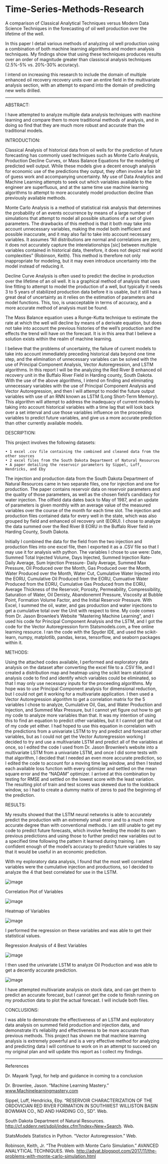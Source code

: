 # Time-Series-Methods-Research
A comparison of Classical Analytical Techniques versus Modern Data Science Techniques in the forecasting of oil well production over the lifetime of the well. 

In this paper I detail various methods of analyzing oil well production using a combination of both machine learning algorithms and modern analysis techniques. My findings show that using these techniques produces results over an order of magnitude greater than classiscal analysis techniques (2.5%-5% vs. 20%-30% accuracy).

I intend on increasing this research to include the domain of multiple enhanced oil recovery recovery units over an entire field in the multivariate analysis section, with an attempt to expand into the domain of predicting new wells drilled.

---

ABSTRACT:

I have attempted to analyze multiple data analysis techniques with machine learning and compare them to more traditional methods of analysis, and in doing so find that they are much more robust and accurate than the traditional models.

INTRODUCTION:

Classical Analysis of historical data from oil wells for the prediction of future forecasting has commonly used techniques such as Monte Carlo Analysis, Production Decline Curves, or Mass Balance Equations for the modeling of predicted well output. While these models give a decent enough analysis for economic use of the predictions they output, they often involve a fair bit of guess work and accompanying uncertainty. My use of Data Analytics and Machine Learning attempts to seek out which variables available to the engineer are superfluous, and at the same time use machine learning algorithms to attempt to more accurately model production decline than previously available methods. 

Monte Carlo Analysis is a method of statistical risk analysis that determines the probability of an events occurrence by means of a large number of simulations that attempt to model all possible situations of a set of given parameters. The drawbacks of this method is that it both may take into account unnecessary variables, making the model both inefficient and possible inaccurate, and it may also fail to take into account necessary variables. It assumes “All distributions are normal and correlations are zero, it does not accurately capture the interelationships [sic] between multiple variables contained in historical data, therefore, it does not depict real world complexities” (Robinson, Keith). This method is therefore not only inappropriate for modeling,  but it may even introduce uncertainty into the model instead of reducing it. 

Decline Curve Analysis is often used to predict the decline in production over the lifetime of an oil well. It is a graphical method of analysis that uses line fitting to attempt to model the production of a well, but typically it needs 3 to 5 years of stabilized production data before it is usable, but it still has a great deal of uncertainty as it relies on the estimation of parameters and model functions. This, too, is unacceptable in terms of accuracy, and a more accurate method of analysis must be found.

  The Mass Balance equation uses a Runge-Kutta technique to estimate the rate at which the well will decline by means of a derivate equation, but does not take into account the previous histories of the well’s production and the effects the trend will have on the forecast. It is in this area that I believe a solution exists within the realm of machine learning.

  I believe that the problems of uncertainty, the failure of current models to take into account immediately preceding historical data beyond one time step, and the elimination of unnecessary variables can be solved with the use of Principal Component Analysis, Vector Autoregression, and LSTM algorithms. In this report I will be the analyzing the Red River B enhanced oil recovery unit in the Buffalo River Field in Harding county, South Dakota. With the use of the above algorithms, I intend on finding and eliminating unnecessary variables with the use of Principal Component Analysis and Vector Autoregression, and then I will attempt to model the future output variables with use of an RNN known as LSTM (Long Short-Term Memory). This algorithm will attempt to address the inadequacy of current models by taking into account historical variables with a time lag that will look back over a set interval and use those variables influence on the proceeding variables to predict future variables, and give us a more accurate prediction than other currently available models.

DESCRIPTION:

This project involves the following datasets:

    • 1 excel .csv file containing the combined and cleaned data from the other sources
    • 2 excel files from the South Dakota Department of Natural Resources
    • A paper detailing the reservoir parameters by Sippel, Luff, Hendricks, and Eby


  The injection and production data from the South Dakota Department of Natural Resources came in two separate files, one for injection and one for production. The paper contains reservoir data on reservoir parameters and the quality of those parameters, as well as the chosen field’s candidacy for water injection. The oilfield data dates back to May of 1987, and an update of parameters is given monthly with an average value of the measured variables over the course of the month for each time slot. The injection and production files contained data for every well in the state, which was also grouped by field and enhanced oil recovery unit (EORU). I chose to analyze the data summed over the Red River B EORU in the Buffalo River field in Harding County, South Dakota.
 
 Initially I combined the data for the field from the two injection and production files into one excel file, then I exported it as a .CSV file so that I may use it for analysis with python. The variables I chose to use were: Date, Summed Total Injected Volume, Days Injected, Summed Injection Rate- Daily Average, Sum Injection Pressure- Daily Average, Summed Max Pressure, Oil Produced over the Month, Gas Produced over the Month, Water Produced over the Month, Water Cut, Cumulative Water Injected into the EORU, Cumulative Oil Produced from the EORU, Cumuative Water Produced from the EORU, Cumulative Gas Produced from the EORU, Average Thickness of the Reservoir, Porosity, Permeability, Compressibility, Saturation of Water, Oil Denisty, Abandonemnt Pressure, Viscosity at Bubble Point, Formation Volume Factor, and the Initial Reservoir Pressure. With Excel, I summed the oil, water, and gas production and water injections to get a cumulative total over the Unit with respect to time. My code comes from Dr. Jason Brownlee’s Website “Mastering Machine Learning”, and I used his code for Principal Component Analysis and the LSTM, and I got the code for the Vector Autoregression form Statsmodels.com, a free online learning resource. I ran the code with the Spyder IDE, and used the scikit-learn, numpy, matplotlib, pandas, keras, tensorflow, and seaborn packages within it.

METHODS:

  Using the attached codes available, I performed and exploratory data analysis on the dataset after converting the excel file to a .CSV file, and I created a distribution map and heatmap using the scikit learn statistical analysis code to find and identify which variables could be eliminated, so that I may only use necessary inputs for the proceeding algorithms. My hope was to use Principal Component analysis for dimensional reduction, but I could not get it working for a multivariate application. I then used a Vector Autoregression algorithm to get a correlation matrix for the 5 variables I chose to analyze, Cumulative Oil, Gas, and Water Production and Injection, and Summed Max Pressure, but I cannot yet figure out how to get my code to analyze more variables than that. It was my intention of using this to find an equation to predict other variables, but it I cannot get that out of my code yet either. I had hoped to use this equation in correlation with the predictions from a univariate LSTM to try and predict and forecast other variables, but as I could not get the Vector Autoregression working I decided to try and use a multivariate LSTM and predict all of the variables at once, so I edited the code I used from Dr. Jason Brownlee’s website into a multivariate LSTM from a univariate LSTM, and once I did some tests with that algorithm, I decided that I needed an even more accurate prediction, so I edited the code to account for a moving time lag window, and then I tested each available loss function with every optimizer and settled on the mean square error and the “NADAM” optimizer. I arrived at this combination by testing for RMSE and settled on the lowest score with the least variation. The resulting plot of train and test scores was skewed due to the lookback window, so I had to create a dummy matrix of zeros to pad the beginning of the prediction.

RESULTS:
	
  My results showed that the LSTM neural networks is able to accurately predict the production with an extremely small error and to a much more accurate degree than with conventional methods. I am still unable to get my code to predict future forecasts, which involve feeding the model its own previous predictions and using those to further predict new variables out to a specified time following the pattern it learned during training. I am confident enough of the model’s accuracy to predict future variables to say that it would be useful in an economic prediction.

  With my exploratory data analysis, I found that the most well correlated variables were the cumulative injection and productions, so I decided to analyze the 4 that best correlated for use in the LSTM.
  
![image](https://user-images.githubusercontent.com/34105363/129991343-c0882f93-e224-43c9-81e4-95ab263e94cb.png)


Correlation Plot of Variables

![image](https://user-images.githubusercontent.com/34105363/129983467-f84c04a9-e130-4e4f-9841-10135cadfb08.png)


Heatmap of Variables

![image](https://user-images.githubusercontent.com/34105363/129983509-233bcf8b-2ff9-4c30-bfad-456e4a0a7411.png)



I performed the regression on these variables and was able to get their statistical values. 

Regression Analysis of 4 Best Variables

![image](https://user-images.githubusercontent.com/34105363/129983524-1f01b889-da3c-430f-bd3f-3e2b90a35078.png)



I then used the univariate LSTM to analyze Oil Production and was able to get a decently accurate prediction. 

![image](https://user-images.githubusercontent.com/34105363/129983635-dd2f3c35-e3b6-4dfd-af92-07b689aee8a4.png)



I have attempted multivariate analysis on stock data, and can get them to predict an accurate forecast, but I cannot get the code to finish running on my production data to plot the actual forecast. I will include both files.


CONCLUSIONS:

  I was able to demonstrate the effectiveness of an LSTM and exploratory data analysis on summed field production and injection data, and demonstrate it’s reliability and effectiveness to be more accurate than previous methods. This project has shown me that machine learning analysis is extremely powerful and is a very effective method for analyzing and predicting data I will continue to work on in an attempt to succeed on my original plan and will update this report as I collect my findings. 



----
References

Dr. Mayank Tyagi, for help and guidance in coming to a conclusion

Dr. Brownlee, Jason. “Machine Learning Mastery.” www.Machinelearningmastery.com

Sippel, Luff, Hendricks, Eby. “RESERVOIR CHARACTERIZATION OF THE ORDOVICIAN RED RIVER FORMATION IN SOUTHWEST WILLISTON BASIN BOWMAN CO., ND AND HARDING CO., SD”. Web. 

South Dakota Department of Natural Resources. http://cf.sddenr.net/sdoil/index.cfm?index=New+Search. Web.

StatsModels Statistics in Python. “Vector Autoregression.” Web.

Robinson, Keith, Jr. “The Problem with Monte Carlo Simulation.” AVANCED ANALYTICAL TECHNIQUES. Web. http://advat.blogspot.com/2017/11/the-problems-with-monte-carlo-simulation.html
